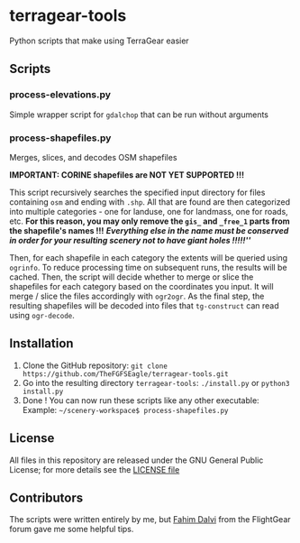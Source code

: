 # terragear-tools
Python scripts that make using TerraGear easier

## Scripts

### process-elevations.py
Simple wrapper script for `gdalchop` that can be run without arguments

### process-shapefiles.py
Merges, slices, and decodes OSM shapefiles

**IMPORTANT: CORINE shapefiles are NOT YET SUPPORTED !!!**

This script recursively searches the specified input directory for files containing `osm` and ending with `.shp`.
All that are found are then categorized into multiple categories - one for landuse, one for landmass, one for roads, etc.
**For this reason, you may only remove the `gis_` and `_free_1` parts from the shapefile's names !!!**
***Everything else in the name must be conserved in order for your resulting scenery not to have giant holes !!!!!''***

Then, for each shapefile in each category the extents will be queried using `ogrinfo`. To reduce processing time on subsequent runs, the results will be cached.
Then, the script will decide whether to merge or slice the shapefiles for each category based on the coordinates you input.
It will merge / slice the files accordingly with `ogr2ogr`.
As the final step, the resulting shapefiles will be decoded into files that `tg-construct` can read using `ogr-decode`.

## Installation
1. Clone the GitHub repository:
	`git clone https://github.com/TheFGFSEagle/terragear-tools.git`
2. Go into the resulting directory `terragear-tools`:
	`./install.py`
	or
	`python3 install.py`
3. Done ! You can now run these scripts like any other executable: Example:
	`~/scenery-workspace$ process-shapefiles.py`

## License
All files in this repository are released under the GNU General Public License; for more details see the [LICENSE file](LICENSE)

## Contributors
The scripts were written entirely by me, but [Fahim Dalvi](https://forum.flightgear.org/memberlist.php?mode=viewprofile&u=699) from the FlightGear forum gave me some helpful tips.
